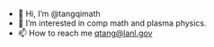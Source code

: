 - 👋 Hi, I’m @tangqimath
- 👀 I’m interested in comp math and plasma physics.
- 📫 How to reach me qtang@lanl.gov

<!---
tangqimath/tangqimath is a ✨ special ✨ repository because its `README.md` (this file) appears on your GitHub profile.
You can click the Preview link to take a look at your changes.
--->
